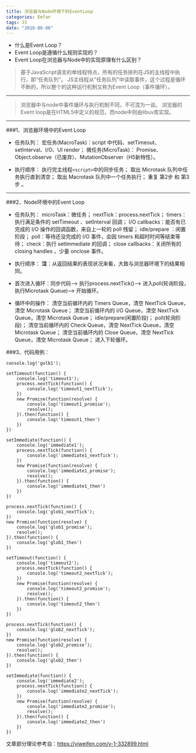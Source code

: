 ```yaml
---
title: 浏览器与Node环境下的EventLoop
categories: Emfan
tags: JS
date: "2018-08-06"
---
```

-  什么是Event Loop？
-  Event Loop是遵循什么规则实现的？
-  Event Loop在浏览器与Node中的实现原理有什么区别？

> 基于JavaScript语言的单线程特点，所有的任务排列在JS的主线程中执行，即“任务队列”。
JS主线程从"任务队列"中读取事件，这个过程是循环不断的，所以整个的这种运行机制又称为Event Loop（事件循环）。

----------
> 浏览器中与node中事件循环与执行机制不同，不可混为一谈。
浏览器的Event loop是在HTML5中定义的规范，而node中则由libuv库实现。

---------

###1、浏览器环境中的Event Loop

- 任务队列：
宏任务(MacroTask)：script 中代码、setTimeout、setInterval、I/O、UI render；
微任务(MicroTask)： Promise、Object.observe（已废弃）、MutationObserver（H5新特性）。

- 执行顺序：
执行完主线程``<script>``中的同步任务；
取出 Microtask 队列中任务执行直到清空；
取出 Macrotask 队列中一个任务执行；
重复 第2步 和 第3步 。


------------------

###2、Node环境中的Event Loop

- 任务队列：
microTask：微任务；
nextTick：process.nextTick；
timers：执行满足条件的 setTimeout 、setInterval 回调；
I/O callbacks：能否有已完成的 I/O 操作的回调函数，来自上一轮的 poll 残留；
idle/prepare ：闲置阶段；
poll：等待还没完成的 I/O 事件，会因 timers 和超时时间等结束等待；
check：执行 setImmediate 的回调；
close callbacks：关闭所有的 closing handles ，少量 onclose 事件。

- 执行顺序：
**注**：从返回结果的表现状况来看，大致与浏览器环境下的结果相同。
- 首次进入循环：同步代码--> 执行process.nextTick()--> 进入poll(轮询阶段，执行Microtask Queue)--> 开始循环。
- 循环中的操作：
清空当前循环内的 Timers Queue，清空 NextTick Queue，清空 Microtask Queue；
清空当前循环内的 I/O Queue，清空 NextTick Queue，清空 Microtask Queue；
idle/prepare(闲置阶段)；
poll(轮询阶段)；
清空当前循环内的 Check Queue，清空 NextTick Queue，清空 Microtask Queue；
清空当前循环内的 Close Queue，清空 NextTick Queue，清空 Microtask Queue；
进入下轮循环。


###3、代码用例：
```
console.log('golb1');

setTimeout(function() {
    console.log('timeout1');
    process.nextTick(function() {
        console.log('timeout1_nextTick');
    })
    new Promise(function(resolve) {
        console.log('timeout1_promise');
        resolve();
    }).then(function() {
        console.log('timeout1_then')
    })
})

setImmediate(function() {
    console.log('immediate1');
    process.nextTick(function() {
        console.log('immediate1_nextTick');
    })
    new Promise(function(resolve) {
        console.log('immediate1_promise');
        resolve();
    }).then(function() {
        console.log('immediate1_then')
    })
})

process.nextTick(function() {
    console.log('glob1_nextTick');
})
new Promise(function(resolve) {
    console.log('glob1_promise');
    resolve();
}).then(function() {
    console.log('glob1_then')
})

setTimeout(function() {
    console.log('timeout2');
    process.nextTick(function() {
        console.log('timeout2_nextTick');
    })
    new Promise(function(resolve) {
        console.log('timeout2_promise');
        resolve();
    }).then(function() {
        console.log('timeout2_then')
    })
})

process.nextTick(function() {
    console.log('glob2_nextTick');
})
new Promise(function(resolve) {
    console.log('glob2_promise');
    resolve();
}).then(function() {
    console.log('glob2_then')
})

setImmediate(function() {
    console.log('immediate2');
    process.nextTick(function() {
        console.log('immediate2_nextTick');
    })
    new Promise(function(resolve) {
        console.log('immediate2_promise');
        resolve();
    }).then(function() {
        console.log('immediate2_then')
    })
})
```

文章部分理论参考自：https://yiweifen.com/v-1-332899.html







